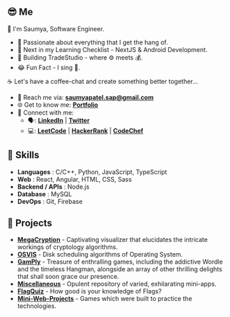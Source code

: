 ## 😎 Me

👋 I'm Saumya, Software Engineer.

-   💯 Passionate about everything that I get the hang of.
-   🔭 Next in my Learning Checklist - NextJS & Android Development.
-   📌 Building TradeStudio - where ⚙ meets 💰.
-   😂 Fun Fact - I sing 🎤.

☕ Let's have a coffee-chat and create something better together...

-   📧 Reach me via: **saumyapatel.sap@gmail.com**
-   🌐 Get to know me: **[Portfolio](https://linktr.ee/saumyapatel)**
-   📡 Connect with me: 
    - 🗣️: **[LinkedIn](https://www.linkedin.com/in/saumya-patel-9484b4249)** | **[Twitter](https://twitter.com/SaumyaPatel)**
    - 💻: **[LeetCode](https://leetcode.com/saumya_dev/)** | **[HackerRank](https://www.hackerrank.com/saumya_dev)** | **[CodeChef](https://www.codechef.com/users/saumya_dev)**

## 📶 Skills

-   **Languages** : C/C++, Python, JavaScript, TypeScript
-   **Web** : React, Angular, HTML, CSS, Sass
-   **Backend / APIs** : Node.js
-   **Database** : MySQL
-   **DevOps** : Git, Firebase

## 🚀 Projects

-   **[MegaCryption](https://megacryption.vercel.app/)** - Captivating visualizer that elucidates the intricate workings of cryptology algorithms.
-   **[OSVIS](https://osvis.vercel.app/)** - Disk scheduling algorithms of Operating System.
-   **[GamPly](https://github.com/patelsaumya/GamPly)** - Treasure of enthralling games, including the addictive Wordle and the timeless Hangman, alongside an array of other thrilling delights that shall soon grace our presence.
-   **[Miscellaneous](https://github.com/patelsaumya/Miscellaneous)** - Opulent repository of varied, exhilarating mini-apps.
-   **[FlagQuiz](https://github.com/patelsaumya/Kotlin/tree/main/project-4)** - How good is your knowledge of Flags?
-   **[Mini-Web-Projects](https://github.com/patelsaumya/Mini-Web-Projects)** - Games which were built to practice the technologies.